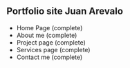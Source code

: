 ## Portfolio site Juan Arevalo
- Home Page (complete)
- About me (complete)
- Project page (complete)
- Services page (complete)
- Contact me (complete)